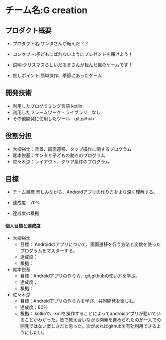 # チーム名:G creation

## プロダクト概要
- プロダクト名:サンタさんが転んだ？？

- コンセプト:子どもにばれないようにプレゼントを届けよう！

- 説明:クリスマスらしいだるまさんが転んだ風のゲームです！

- 推しポイント:簡単操作、季節にあったゲーム

## 開発技術
- 利用したプログラミング言語 kotlin
- 利用したフレームワーク・ライブラリ　なし
- その他開発に使用したツール　git,github

## 役割分担
- 大柳裕士：背景、画面遷移、タップ操作に関するプログラム
- 尾本悦基：サンタと子どもの動きのプログラム
- 佐々木涼：レイアウト、クリア条件のプログラム

## 目標
- チーム目標
楽しみながら、Androidアプリの作り方をより深く理解する。
- 達成度　70%

- 達成度の根拠

#### 個人目標と達成度  
- 大柳裕士 
  - 目標：  Androidのアプリについて、画面遷移を行う方法と変数を使ったプログラムをマスターする。
  - 達成度：
  - 根拠：  
- 尾本悦基
  - 目標：Androidアプリの作り方、git,githubの使い方を学ぶ。
  - 達成度：
  - 根拠： 
- 佐々木涼
  - 目標：Androidアプリの作り方を学び、共同開発を楽しむ。  
  - 達成度：80％
  - 根拠： kotlinで、xmlを操作することによってandroidアプリが動いていることがわかった。皆で教え合いながら開発を進められたのが一人での開発ではない楽しさだと思った。次があればgithubを有効利用できるようにしたい。








